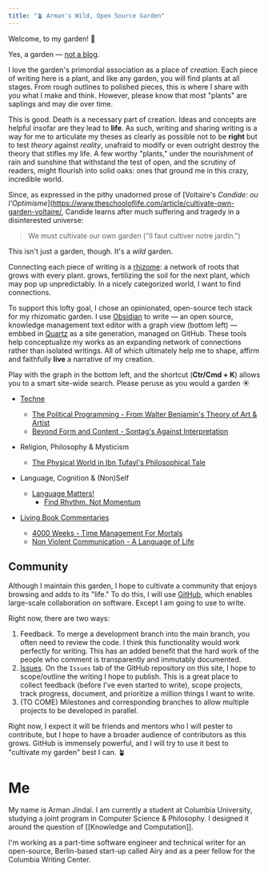 ```yaml
---
title: "🪴 Arman's Wild, Open Source Garden"
---
```


Welcome, to my garden!  👋  

Yes, a garden — [not a blog](https://joelhooks.com/digital-garden). 

I love the garden's primordial association as a place of *creation*. Each piece of writing here is a plant, and like any garden, you will find plants at all stages. From rough outlines to polished pieces, this is where I share with you what I make and think.  However, please know that most "plants" are saplings and may die over time. 

This is good. Death is a necessary part of creation. Ideas and concepts are helpful insofar are they lead to **life**. As such, writing and sharing writing is a way for me to articulate my theses as clearly as possible not to be **right** but to test *theory* against *reality*, unafraid to modify or even outright destroy the theory that stifles my life. A few worthy "plants," under the nourishment of rain and sunshine that withstand the test of open, and the scrutiny of readers, might flourish into solid oaks: ones that ground me in this crazy, incredible world. 

Since, as expressed in the pithy unadorned prose of [Voltaire's *Candide: ou l'Optimisme*](https://www.theschooloflife.com/article/cultivate-own-garden-voltaire/, Candide learns after much suffering and tragedy in a disinterested universe:

>  We must cultivate our own garden ("Il faut cultiver notre jardin.")


This isn't just a garden, though. It's a *wild* garden.

Connecting each piece of writing is a [rhizome](https://www.iaacblog.com/programs/rhizome-deleuze-guattari/#:~:text=Rhizome%20is%20a%20philosophical%20term,They%20are%20dispersed.): a network of roots that grows with every plant.  grows, fertilizing the soil for the next plant, which may pop up unpredictably. In a nicely categorized world, I want to find connections. 

To support this lofty goal, I chose an opinionated, open-source tech stack for my rhizomatic garden. I use [Obsidian](https://obsidian.md/) to write — an open source, knowledge management text editor with a graph view (bottom left) — embbed in [Quartz](https://quartz.jzhao.xyz/) as a site generation, managed on GitHub. These tools help conceptualize my works as an expanding network of connections rather than isolated writings. All of which ultimately help me to shape, affirm and faithfully **live** a narrative of my creation.

Play with the graph in the bottom left, and the shortcut (**Ctr/Cmd + K**) allows you to a smart site-wide search. Please peruse as you would a garden ☀️ 

- [Techne](https://en.wikipedia.org/wiki/Techne)
	- [The Political Programming - From Walter Benjamin's Theory of Art & Artist](digital-garden/The-Political-Programmer.md) 
	- [Beyond Form and Content - Sontag's Against Interpretation](digital-garden/Beyond-Form-Content.md)

- Religion, Philosophy & Mysticism
	- [The Physical World in Ibn Tufayl's Philosophical Tale](digital-garden/Tools/Ibn-Tufayl.md)

- Language, Cognition & (Non)Self
	- [Language Matters!](digital-garden/Language%20Matters.md)
		- [Find Rhythm. Not Momentum](digital-garden/Rhythm-Not-Momentum.md)

- [Living Book Commentaries](digital-garden/Book%20Commentaries/Book%20Commentaries.md)
	- [4000 Weeks - Time Management For Mortals](digital-garden/Book%20Commentaries/4000%20Weeks%20-%20Time%20Management%20For%20Mortals.md)
	- [Non Violent Communication - A Language of Life](digital-garden/Book%20Commentaries/Non%20Violent%20Communication%20-%20A%20Language%20of%20Life.md)


## Community 
Although I maintain this garden, I hope to cultivate a community that enjoys browsing and adds to its "life."  To do this, I will use [GitHub](https://github.com/armanjindal/armanjindal.github.io), which enables large-scale collaboration on software. Except I am going to use to write. 

Right now, there are two ways:
1. Feedback. To merge a development branch into the main branch, you often need to review the code. I think this functionality would work perfectly for writing. This has an added benefit that the hard work of the people who comment is transparently and immutably documented. 
2. [Issues](https://github.com/armanjindal/armanjindal.github.io/issues). On the `Issues` tab of the GitHub repository on this site, I hope to scope/outline the writing I hope to publish. This is a great place to collect feedback (before I've even started to write), scope projects, track progress, document, and prioritize a million things I want to write. 
3. (TO COME) Milestones and corresponding branches to allow multiple projects to be developed in parallel. 

Right now, I expect it will be friends and mentors who I will pester to contribute, but I hope to have a broader audience of contributors as this grows. GitHub is immensely powerful, and I will try to use it best to "cultivate my garden" best I can. 🪴


#  Me
My name is Arman Jindal. I am currently a student at Columbia University, studying a joint program in Computer Science & Philosophy. I designed it around the question of [[Knowledge and Computation]]. 

I'm working as a part-time software engineer and technical writer for an open-source, Berlin-based start-up called Airy and as a peer fellow for the Columbia Writing Center. 